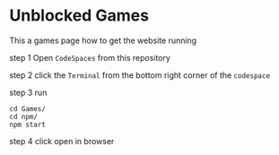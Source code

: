 # Unblocked Games
This a games page
how to get the website running

step 1 Open `CodeSpaces` from this repository

step 2 click the `Terminal` from the bottom right corner of the `codespace`

step 3 run

```
cd Games/
cd npm/
npm start
```
step 4 click open in browser
